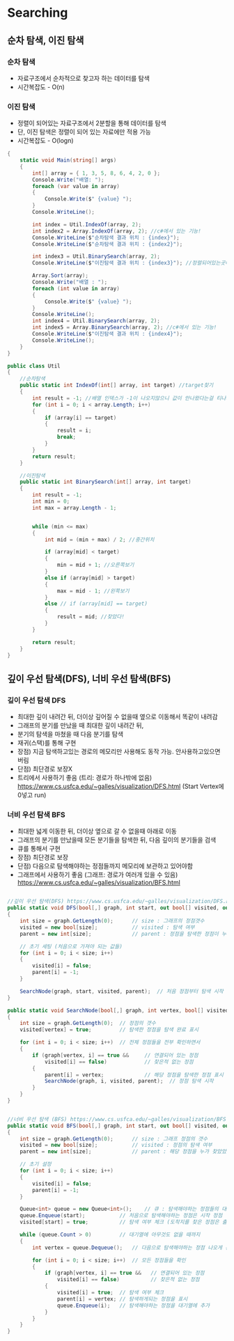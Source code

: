 # Searching

## 순차 탐색, 이진 탐색

### 순차 탐색
-  자료구조에서 순차적으로 찾고자 하는 데이터를 탐색
-  시간복잡도 - O(n)
### 이진 탐색
- 정렬이 되어있는 자료구조에서 2분할을 통해 데이터를 탐색
- 단, 이진 탐색은 정렬이 되어 있는 자료에만 적용 가능
- 시간복잡도 - O(logn)

```cs
{
	static void Main(string[] args)
	{
		int[] array = { 1, 3, 5, 8, 6, 4, 2, 0 };
		Console.Write("배열: ");
		foreach (var value in array)
		{
			Console.Write($" {value} ");
		}
		Console.WriteLine();

		int index = Util.IndexOf(array, 2);
		int index2 = Array.IndexOf(array, 2); //c#에서 있는 기능!
		Console.WriteLine($"순차탐색 결과 위치 : {index}");
		Console.WriteLine($"순차탐색 결과 위치 : {index2}");

		int index3 = Util.BinarySearch(array, 2);
		Console.WriteLine($"이진탐색 결과 위치 : {index3}"); //정렬되어있는곳에서면 사용 가능.

		Array.Sort(array);
		Console.Write("배열 : ");
		foreach (int value in array)
		{
			Console.Write($" {value} ");
		}
		Console.WriteLine();
		int index4 = Util.BinarySearch(array, 2);
		int index5 = Array.BinarySearch(array, 2); //c#에서 있는 기능!
		Console.WriteLine($"이진탐색 결과 위치 : {index4}");
		Console.WriteLine();
	}
}

public class Util
{
	//순차탐색
	public static int IndexOf(int[] array, int target) //target찾기
	{
		int result = -1; //배열 인덱스가 -1이 나오지않으니 값이 안나왔다는걸 티나게 표시
		for (int i = 0; i < array.Length; i++)
		{
			if (array[i] == target)
			{
				result = i;
				break;
			}
		}
		return result;
	}

	//이진탐색
	public static int BinarySearch(int[] array, int target)
	{
		int result = -1;
		int min = 0;
		int max = array.Length - 1;


		while (min <= max)
		{
			int mid = (min + max) / 2; //중간위치

			if (array[mid] < target)
			{
				min = mid + 1; //오른쪽보기
			}
			else if (array[mid] > target)
			{
				max = mid - 1; //왼쪽보기
			}
			else // if (array[mid] == target)
			{
				result = mid; //찾았다!
			}
		}

		return result;
	}
}
```

## 깊이 우선 탐색(DFS),  너비 우선 탐색(BFS)
### 깊이 우선 탐색 DFS
- 최대한 깊이 내려간 뒤, 더이상 깊어질 수 없을때 옆으로 이동해서 똑같이 내려감
- 그래프의 분기를 만났을 때 최대한 깊이 내려간 뒤,
- 분기의 탐색을 마쳤을 때 다음 분기를 탐색
- 재귀(스택)를 통해 구현
- 장점) 지금 탐색하고있는 경로의 메모리만 사용해도 동작 가능. 안사용하고있으면 버림
- 단점) 최단경로 보장X
- 트리에서 사용하기 좋음 (트리: 경로가 하나밖에 없음)
https://www.cs.usfca.edu/~galles/visualization/DFS.html (Start Vertex에 0넣고 run)

### 너비 우선 탐색 BFS 
- 최대한 넓게 이동한 뒤, 더이상 옆으로 갈 수 없을때 아래로 이동
- 그래프의 분기를 만났을때 모든 분기들을 탐색한 뒤, 다음 깊이의 분기들을 검색
- 큐를 통해서 구현
- 장점) 최단경로 보장
- 단점) 다음으로 탐색해야하는 정점들까지 메모리에 보관하고 있어야함
- 그래프에서 사용하기 좋음 (그래프: 경로가 여러개 있을 수 있음)
https://www.cs.usfca.edu/~galles/visualization/BFS.html

```cs

//깊이 우선 탐색(DFS) https://www.cs.usfca.edu/~galles/visualization/DFS.html - visited, parent
public static void DFS(bool[,] graph, int start, out bool[] visited, out int[] parent)
{
	int size = graph.GetLength(0);      // size : 그래프의 정점갯수
	visited = new bool[size];           // visited : 탐색 여부
	parent = new int[size];             // parent : 정점을 탐색한 정점이 누구인지 (역순으로 따라가면 경로)

	// 초기 세팅 (처음으로 가져야 되는 값들)
	for (int i = 0; i < size; i++)
	{
		visited[i] = false;
		parent[i] = -1;
	}

	SearchNode(graph, start, visited, parent);  // 처음 정점부터 탐색 시작
}

public static void SearchNode(bool[,] graph, int vertex, bool[] visited, int[] parent)
{
	int size = graph.GetLength(0);  // 정점의 갯수
	visited[vertex] = true;         // 탐색한 정점을 탐색 완료 표시

	for (int i = 0; i < size; i++)  // 전체 정점들을 전부 확인하면서
	{
		if (graph[vertex, i] == true &&     // 연결되어 있는 정점
			visited[i] == false)            // 찾은적 없는 정점
		{
			parent[i] = vertex;             // 해당 정점을 탐색한 정점 표시
			SearchNode(graph, i, visited, parent);  // 정점 탐색 시작
		}
	}
}


//너비 우선 탐색 (BFS) https://www.cs.usfca.edu/~galles/visualization/BFS.html - visited, parent
public static void BFS(bool[,] graph, int start, out bool[] visited, out int[] parent)
{
	int size = graph.GetLength(0);      // size : 그래프 정점의 갯수
	visited = new bool[size];           // visited : 정점의 탐색 여부
	parent = new int[size];             // parent : 해당 정점을 누가 찾았았는지 (역순으로 따라가면 경로)

	// 초기 설정
	for (int i = 0; i < size; i++)
	{
		visited[i] = false;
		parent[i] = -1;
	}

	Queue<int> queue = new Queue<int>();    // 큐 : 탐색해야하는 정점들의 대기열
	queue.Enqueue(start);           // 처음으로 탐색해야하는 정점은 시작 정점
	visited[start] = true;          // 탐색 여부 체크 (도착지를 찾은 정점은 출발지이니 도착지 parent를 출발지로 표시)

	while (queue.Count > 0)         // 대기열에 아무것도 없을 때까지
	{
		int vertex = queue.Dequeue();   // 다음으로 탐색해야하는 정점 나오게 된다

		for (int i = 0; i < size; i++)  // 모든 정점들을 확인
		{
			if (graph[vertex, i] == true &&   // 연결되어 있는 정점
				visited[i] == false)          // 찾은적 없는 정점
			{
				visited[i] = true;  // 탐색 여부 체크
				parent[i] = vertex; // 탐색하게되는 정점을 표시
				queue.Enqueue(i);   // 탐색해야하는 정점을 대기열에 추가
			}
		}
	}
}
```